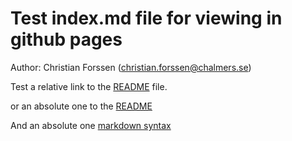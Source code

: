 # Test index.md file for viewing in github pages
Author: Christian Forssen (christian.forssen@chalmers.se)

Test a relative link to the [README](README.md) file.

or an absolute one to the [README](https://github.com/physics-chalmers/spectral-lines-christians-team/blob/master/README.md)

And an absolute one [markdown syntax](https://help.github.com/en/articles/basic-writing-and-formatting-syntax)

